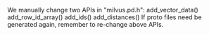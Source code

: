 We manually change two APIs in "milvus.pd.h":
    add_vector_data()
    add_row_id_array()
    add_ids()
    add_distances()
If proto files need be generated again, remember to re-change above APIs.